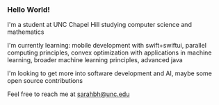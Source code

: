 ### Hello World!

<!--
**sarah-haddix/sarah-haddix** is a ✨ _special_ ✨ repository because its `README.md` (this file) appears on your GitHub profile.

Here are some ideas to get you started:

- 🔭 I’m currently working on ...
- 🌱 I’m currently learning ...
- 👯 I’m looking to collaborate on ...
- 🤔 I’m looking for help with ...
- 💬 Ask me about ...
- 📫 How to reach me: ...
- 😄 Pronouns: ...
- ⚡ Fun fact: ...
-->

I'm a student at UNC Chapel Hill studying computer science and mathematics

I'm currently learning: mobile development with swift+swiftui, parallel computing principles, convex optimization with applications in machine learning, broader machine learning principles, advanced java

I'm looking to get more into software development and AI, maybe some open source contributions

Feel free to reach me at sarahbh@unc.edu
